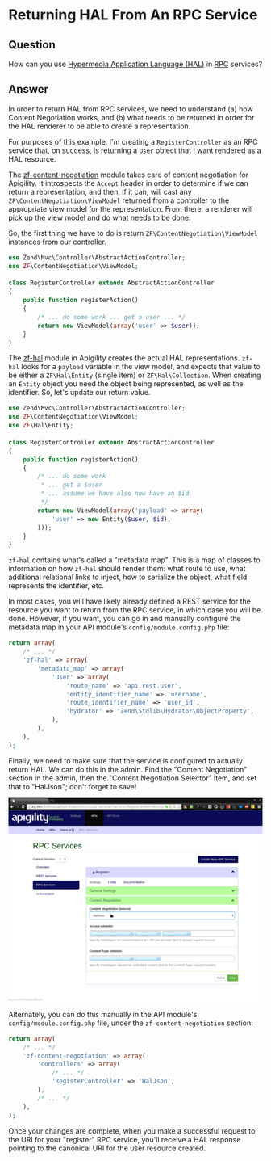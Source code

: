 Returning HAL From An RPC Service
=================================

Question
--------

How can you use [Hypermedia Application Language (HAL)](/api-primer/halprimer.md) in
[RPC](/api-primer/what-is-an-api.md#rpc) services?

Answer
------

In order to return HAL from RPC services, we need to understand (a) how Content Negotiation works,
and (b) what needs to be returned in order for the HAL renderer to be able to create a
representation.

For purposes of this example, I'm creating a `RegisterController` as an RPC service that, on
success, is returning a `User` object that I want rendered as a HAL resource.

The [zf-content-negotiation](https://github.com/zfcampus/zf-content-negotiation) module takes care
of content negotiation for Apigility. It introspects the `Accept` header in order to determine if we
can return a representation, and then, if it can, will cast any `ZF\ContentNegotiation\ViewModel`
returned from a controller to the appropriate view model for the representation. From there, a
renderer will pick up the view model and do what needs to be done.

So, the first thing we have to do is return `ZF\ContentNegotiation\ViewModel` instances from our
controller.

```php
use Zend\Mvc\Controller\AbstractActionController;
use ZF\ContentNegotiation\ViewModel;

class RegisterController extends AbstractActionController
{
    public function registerAction()
    {
        /* ... do some work ... get a user ... */
        return new ViewModel(array('user' => $user));
    }
}
```

The [zf-hal](https://github.com/zfcampus/zf-hal) module in Apigility creates the actual HAL
representations. `zf-hal` looks for a `payload` variable in the view model, and expects that value
to be either a `ZF\Hal\Entity` (single item) or `ZF\Hal\Collection`. When creating an `Entity`
object you need the object being represented, as well as the identifier.  So, let's update our
return value.

```php
use Zend\Mvc\Controller\AbstractActionController;
use ZF\ContentNegotiation\ViewModel;
use ZF\Hal\Entity;

class RegisterController extends AbstractActionController
{
    public function registerAction()
    {
        /* ... do some work
         * ... get a $user
         * ... assume we have also now have an $id
         */
        return new ViewModel(array('payload' => array(
            'user' => new Entity($user, $id),
        )));
    }
}
```

`zf-hal` contains what's called a "metadata map". This is a map of classes to information on how
`zf-hal` should render them: what route to use, what additional relational links to inject, how to
serialize the object, what field represents the identifier, etc.

In most cases, you will have likely already defined a REST service for the resource you want to
return from the RPC service, in which case you will be done. However, if you want, you can go in and
manually configure the metadata map in your API module's `config/module.config.php` file:

```php
return array(
    /* ... */
    'zf-hal' => array(
        'metadata_map' => array(
            'User' => array(
                'route_name' => 'api.rest.user',
                'entity_identifier_name' => 'username',
                'route_identifier_name' => 'user_id',
                'hydrator' => 'Zend\Stdlib\Hydrator\ObjectProperty',
            ),
        ),
    ),
);
```

Finally, we need to make sure that the service is configured to actually return HAL. We can do this
in the admin. Find the "Content Negotiation" section in the admin, then the "Content
Negotiation Selector" item, and set that to "HalJson"; don't forget to save!

![Content Negotiation Selector](/asset/apigility-documentation/img/recipes-hal-from-rpc-select-selector.png)

Alternately, you can do this manually in the API module's `config/module.config.php` file, under the
`zf-content-negotiation` section:

```php
return array(
    /* ... */
    'zf-content-negotiation' => array(
        'controllers' => array(
            /* ... */
            'RegisterController' => 'HalJson',
        ),
        /* ... */
    ),
);
```

Once your changes are complete, when you make a successful request to the URI for your "register"
RPC service, you'll receive a HAL response pointing to the canonical URI for the user resource
created.

